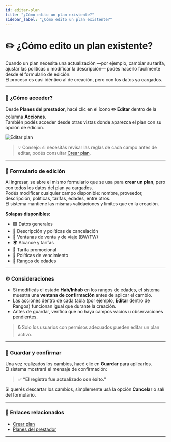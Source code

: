 ```yaml
---
id: editar-plan
title: "¿Cómo edito un plan existente?"
sidebar_label: "¿Cómo edito un plan existente?"
---
```


# ✏️ ¿Cómo edito un plan existente?

Cuando un plan necesita una actualización —por ejemplo, cambiar su tarifa, ajustar las políticas o modificar la descripción— podés hacerlo fácilmente desde el formulario de edición.  
El proceso es casi idéntico al de creación, pero con los datos ya cargados.

---

### 🚪 ¿Cómo acceder?

Desde **Planes del prestador**, hacé clic en el ícono **✏️ Editar** dentro de la columna **Acciones**.  
También podés acceder desde otras vistas donde aparezca el plan con su opción de edición.

![Editar plan](/img/producto/editar-plan.png)

> 💡 Consejo: si necesitás revisar las reglas de cada campo antes de editar, podés consultar [Crear plan](./crear-plan).

---

### 🧾 Formulario de edición

Al ingresar, se abre el mismo formulario que se usa para **crear un plan**, pero con todos los datos del plan ya cargados.  
Podés modificar cualquier campo disponible: nombre, proveedor, descripción, políticas, tarifas, edades, entre otros.  
El sistema mantiene las mismas validaciones y límites que en la creación.

**Solapas disponibles:**
- 🟩 Datos generales  
- 💬 Descripción y políticas de cancelación  
- 📅 Ventanas de venta y de viaje (BW/TW)  
- 🌍 Alcance y tarifas  
- 💸 Tarifa promocional  
- 🧾 Políticas de vencimiento  
- 👶 Rangos de edades  

---

### ⚙️ Consideraciones

- Si modificás el estado **Hab/Inhab** en los rangos de edades, el sistema muestra una **ventana de confirmación** antes de aplicar el cambio.  
- Las acciones dentro de cada tabla (por ejemplo, **Editar** dentro de Rangos) funcionan igual que durante la creación.  
- Antes de guardar, verificá que no haya campos vacíos u observaciones pendientes.  

> 🔒 Solo los usuarios con permisos adecuados pueden editar un plan activo.

---

### 💾 Guardar y confirmar

Una vez realizados los cambios, hacé clic en **Guardar** para aplicarlos.  
El sistema mostrará el mensaje de confirmación:  
> ✅ **“El registro fue actualizado con éxito.”**

Si querés descartar los cambios, simplemente usá la opción **Cancelar** o salí del formulario.

---

### 🔗 Enlaces relacionados

- [Crear plan](./crear-plan)  
- [Planes del prestador](./planes-del-prestador)

---
